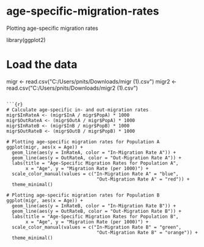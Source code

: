 # age-specific-migration-rates
Plotting age-specific migration rates

library(ggplot2)

# Load the data
migr <- read.csv("C:/Users/pnits/Downloads/migr (1).csv")
migr2 <- read.csv("C:/Users/pnits/Downloads/migr2 (1).csv")

```

```{r}
# Calculate age-specific in- and out-migration rates
migr$InRateA <- (migr$InA / migr$PopA) * 1000
migr$OutRateA <- (migr$OutA / migr$PopA) * 1000
migr$InRateB <- (migr$InB / migr$PopB) * 1000
migr$OutRateB <- (migr$OutB / migr$PopB) * 1000

# Plotting age-specific migration rates for Population A
ggplot(migr, aes(x = Age)) +
  geom_line(aes(y = InRateA, color = "In-Migration Rate A")) +
  geom_line(aes(y = OutRateA, color = "Out-Migration Rate A")) +
  labs(title = "Age-Specific Migration Rates for Population A",
       x = "Age", y = "Migration Rate (per 1000)") +
  scale_color_manual(values = c("In-Migration Rate A" = "blue", 
                                 "Out-Migration Rate A" = "red")) +
  theme_minimal()

# Plotting age-specific migration rates for Population B
ggplot(migr, aes(x = Age)) +
  geom_line(aes(y = InRateB, color = "In-Migration Rate B")) +
  geom_line(aes(y = OutRateB, color = "Out-Migration Rate B")) +
  labs(title = "Age-Specific Migration Rates for Population B",
       x = "Age", y = "Migration Rate (per 1000)") +
  scale_color_manual(values = c("In-Migration Rate B" = "green", 
                                 "Out-Migration Rate B" = "orange")) +
  theme_minimal()
